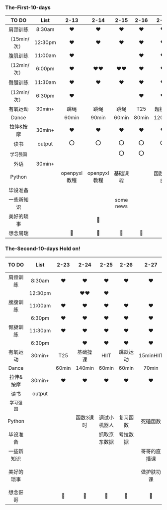 ### The-First-10-days
|  TO DO   |  List  |  2-13  |  2-14  |  2-15  |  2-16  |  2-17  |  2-18  |  2-19  |  2-20  |  2-21  |  2-22  |
| :-----:  | :----: | :----: | :----: | :----: | :----: | :----: | :----: | :----: | :----: | :----: | :----: |
| 肩颈训练  | 8:30am |:hearts:|:hearts:|:hearts:|:hearts:|:hearts:|:hearts:|:hearts:|:hearts:|:hearts:|:hearts:|
|（15min/次）| 12:30pm|:hearts:|:hearts:|:hearts:|:hearts:|:hearts:|       |        |        |        |:hearts:|
| 腹肌训练  | 11:00am|:hearts:|        |         |:hearts:|:hearts:|:hearts:|:hearts:|:hearts:|:hearts:|:hearts:|  
|（12min/次）|6:00pm|:hearts:|:hearts::hearts:|:hearts::hearts:|:hearts:|:hearts:|:hearts:|:hearts:|:hearts:|:hearts:|:hearts:|
| 臀腿训练  | 11:30am |:hearts:|:hearts:|:hearts:|:hearts:|:hearts:|   :o:  |:hearts:|:hearts:|:hearts:|:hearts:|
|（12min/次）| 6:30pm |:hearts:|        |        |:hearts:|:hearts:|        |:hearts:| :o:  |:hearts:|:o:  |
| 有氧运动 | 30min+ | 跳绳     | 跳绳   |跳绳   |  T25     | 超模25 |  T25  |  T25   | T25  |   T25  | T25 |
| Dance   |        |  60min   |  90min | 60min |  80min  | 120min |  90min  | 60min  | 90min|  70min | 60min|
| 拉伸&按摩| 30min+ |:hearts:|:hearts:|:hearts:|:hearts:|:hearts:  |:hearts: |:hearts:|:hearts:|:hearts:|:hearts:|
|  读书   | output |   :o:   |   :o:  |  :o:  | :o:   |    :o:     |:o:      |       |:o:     |
|`学习强国`|        |        |        | :o:    |:o:    |||||
| 外语    | 30min+ |         |        |
| Python ||openpyxl教程|openpyxl教程|基础课程|             |函数2课时|函数4课时|函数3课时|复习函数|函数3课时|函数1.5课时|
| 毕设准备|         |         |      |        |
|一些新知识|        |         |      |some news|    |    |    |   Pycharm&Git&Dingtalk|||Pycharm&Dingtalk|
|美好的琐事|        |         |:memo:|         |
| 想念周瑞||:heartbeat:|:heartbeat:|:heartbeat:|:heartbeat:|:heartbeat:|:heartbeat:|:heartbeat:|:heartbeat:|:heartbeat:|:heartbeat:|
  




### The-Second-10-days    Hold on!
|  TO DO   |  List  |  2-23  |  2-24  |  2-25  |  2-26  |  2-27  |  2-28  |  2-29         |  3-1  |  3-2  |  3-3  |
| :-----:  | :----: | :----: | :----: | :----: | :----: | :----: | :----: | :----:        | :----: | :----: | :----: |
| 肩颈训练 | 8:30am|:hearts:|:hearts:|:hearts:|:hearts:|:hearts:|:hearts:|
|         |12:30pm||:hearts::hearts:|:hearts:|         |        |:hearts:|
| 腰腹训练| 11:00am|:hearts:|:hearts:|:hearts:|:hearts:|:hearts:|:hearts:|
|           |6:30pm|:hearts:|:hearts:|:hearts:|:hearts:|:hearts:|:hearts:|:hearts:|:hearts:|
| 臀腿训练| 11:30am|:hearts:|:hearts:|:hearts:|:hearts:|:hearts:|:hearts:|
|         | 6:30pm |        |:hearts:|:hearts:|:hearts:|:hearts:|:hearts:|:hearts:|:hearts:|
| 有氧运动 | 30min+|  T25   |基础操课| HIIT |跳跃运动|15minHIIT|50min操课|50min操课|
| Dance   |        |  60min | 140min |  60min | 60min  | 70min  | 40min  | 30min  |
| 拉伸&按摩| 30min+|:hearts:|:hearts:|:hearts:|:hearts:|:hearts:|:hearts:|:hearts:|
|  读书   | output |
|`学习强国`|        |
|Python |          |   |函数3课时|调试小机器人|复习函数|死磕函数|完结函数|
| 毕设准备|         | |          |抓取京东数据|考拉数据|        |        |
|一些新知识|        |||||哥哥的直播课||哥哥的直播课|
|美好的琐事|        |||||做护肤功课||认真地反省了自己|
|想念哥哥||:heartbeat:|:heartbeat:|:heartbeat:|:heartbeat:|:heartbeat:|:heartbeat:|:heartbeat:|